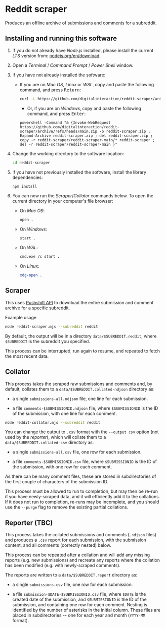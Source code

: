 # Reddit scraper

Produces an offline archive of submissions and comments for a subreddit.


## Installing and running this software

1. If you do not already have *Node.js* installed, please install the current *LTS* version from: [nodejs.org/en/download](https://nodejs.org/en/download/).

2. Open a *Terminal* / *Command Prompt* / *Power Shell* window.

3. If you have not already installed the software:

   * If you are on *Mac OS*, *Linux* or *WSL*, copy and paste the following command, and press <kbd>Return</kbd>:

      ```bash
      curl -L https://github.com/digitalinteraction/reddit-scraper/archive/refs/heads/main.zip -o reddit-scraper-main.zip && unzip reddit-scraper-main.zip && rm reddit-scraper-main.zip && mv reddit-scraper-main reddit-scraper
      ```
      <!--
      mkdir reddit-scraper && curl -L https://github.com/digitalinteraction/reddit-scraper/archive/refs/heads/main.zip -o reddit-scraper/main.zip && unzip reddit-scraper/main.zip -d reddit-scraper && cp -r reddit-scraper/reddit-scraper-main/* reddit-scraper && rm reddit-scraper/main.zip && rm -r reddit-scraper/reddit-scraper-main
      -->
   
      * Or, if you are on *Windows*, copy and paste the following command, and press <kbd>Enter</kbd>:

      ```batch
      powershell -Command "& {Invoke-WebRequest https://github.com/digitalinteraction/reddit-scraper/archive/refs/heads/main.zip -o reddit-scraper.zip ; Expand-Archive reddit-scraper.zip ; del reddit-scraper.zip ; copy -r reddit-scraper/reddit-scraper-main/* reddit-scraper ; del -r reddit-scraper/reddit-scraper-main }"
      ```

4. Change the working directory to the software location: 

    ```bash
    cd reddit-scraper
    ```

5. If you have not previously installed the software, install the library dependencies:

    ```bash
    npm install
    ```

6. You can now run the *Scraper*/*Collator* commands below.  To open the current directory in your computer's file browser:

   * On *Mac OS*:
   
      ```bash
      open .
      ```

   * On *Windows*:
   
      ```batch
      start .
      ```
      
   * On *WSL*:
   
      ```bash
      cmd.exe /c start .
      ```
      
   * On *Linux*:
   
      ```bash
      xdg-open .
      ```

## Scraper

This uses [Pushshift API](https://pushshift.io) to download the entire submission and comment archive for a specific subreddit.

Example usage:

<!--
```bash
npm start -- --subreddit reddit
```

or:
-->

```bash
node reddit-scraper.mjs --subreddit reddit
```

By default, the output will be in a directory `data/$SUBREDDIT.reddit`, where `$SUBREDDIT` is the subreddit you specified.

This process can be interrupted, run again to resume, and repeated to fetch the most recent data.


## Collator

This process takes the scraped raw submissions and comments and, by default, collates them to a `data/$SUBREDDIT.collated-ndjson` directory as:

  * a single `submissions-all.ndjson` file, one line for each submission.
  
  * a file `comments-$SUBMISSIONID.ndjson` file, where `$SUBMISSIONID` is the ID of the submission, with one line for each comment. 

```bash
node reddit-collator.mjs --subreddit reddit
```

You can change the output to `.csv` format with the `--output csv` option (not used by the *reporter*), which will collate them to a `data/$SUBREDDIT.collated-csv` directory as:

  * a single `submissions-all.csv` file, one row for each submission.
  
  * a file `comments-$SUBMISSIONID.csv` file, where `$SUBMISSIONID` is the ID of the submission, with one row for each comment. 

As there can be many comment files, these are stored in subdirectories of the first couple of characters of the submission ID.

This process must be allowed to run to completion, but may then be re-run if you have newly-scraped data, and it will efficiently add it to the collations.  If it does not run to completion, re-runs may be incomplete, and you should use the `--purge` flag to remove the existing partial collations.


## Reporter (TBC)

This process takes the collated submissions and comments (`.ndjson` files) and produces a `.csv` report for each submission, with the submission content, and all comments (correctly nested) below.

This process can be repeated after a collation and will add any missing reports (e.g. new submissions) and recreate any reports where the collation has been modified (e.g. with newly-scraped comments).

The reports are written to a `data/$SUBREDDIT.report` directory as:

  * a single `submissions.csv` file, one row for each submission.
  
  * a file `submission-$DATE-$SUBMISSIONID.csv` file, where `$DATE` is the created date of the submission, and `$SUBMISSIONID` is the ID of the submission, and containing one row for each comment.  Nesting is identified by the number of asterisks in the initial column.  These files are placed in subdirectories -- one for each year and month (`YYYY-MM` format).


<!--

## Notes

Pushshift: https://pushshift.io/api-parameters/
...notes: https://www.reddit.com/r/pushshift/comments/bcxguf/new_to_pushshift_read_this_faq/

-->

